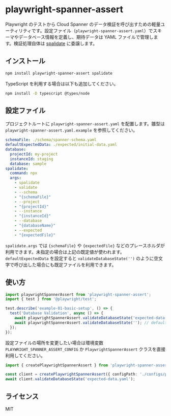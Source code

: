 # playwright-spanner-assert

Playwright のテストから Cloud Spanner のデータ検証を呼び出すための軽量ユーティリティです。設定ファイル（`playwright-spanner-assert.yaml`）でスキーマやデータベース情報を定義し、期待データは YAML ファイルで管理します。検証処理自体は [spalidate](https://www.npmjs.com/package/spalidate) に委譲します。

## インストール

```bash
npm install playwright-spanner-assert spalidate
```

TypeScript を利用する場合は以下も追加してください。

```bash
npm install -D typescript @types/node
```

## 設定ファイル

プロジェクトルートに `playwright-spanner-assert.yaml` を配置します。雛型は `playwright-spanner-assert.yaml.example` を参照してください。

```yaml
schemaFile: ./schema/spanner-schema.yaml
defaultExpectedData: ./expected/initial-data.yaml
database:
  projectId: my-project
  instanceId: staging
  database: sample
spalidate:
  command: npx
  args:
    - spalidate
    - validate
    - --schema
    - "{schemaFile}"
    - --project
    - "{projectId}"
    - --instance
    - "{instanceId}"
    - --database
    - "{databaseName}"
    - --expected
    - "{expectedFile}"
```

`spalidate.args` では `{schemaFile}` や `{expectedFile}` などのプレースホルダが利用できます。未指定の場合は上記の既定値が使われます。`defaultExpectedData` を設定すると `validateDatabaseState('')` のように空文字で呼び出した場合にも既定ファイルを利用できます。

## 使い方

```ts
import playwrightSpannerAssert from 'playwright-spanner-assert';
import { test } from '@playwright/test';

test.describe('example-01-basic-setup', () => {
  test('Database Validation', async () => {
    await playwrightSpannerAssert.validateDatabaseState('expected-data.yaml');
    await playwrightSpannerAssert.validateDatabaseState(''); // defaultExpectedData を利用
  });
});
```

設定ファイルの場所を変更したい場合は環境変数 `PLAYWRIGHT_SPANNER_ASSERT_CONFIG` か `PlaywrightSpannerAssert` クラスを直接利用してください。

```ts
import { createPlaywrightSpannerAssert } from 'playwright-spanner-assert';

const client = createPlaywrightSpannerAssert({ configPath: './configs/playwright-spanner-assert.yaml' });
await client.validateDatabaseState('expected-data.yaml');
```

## ライセンス

MIT
